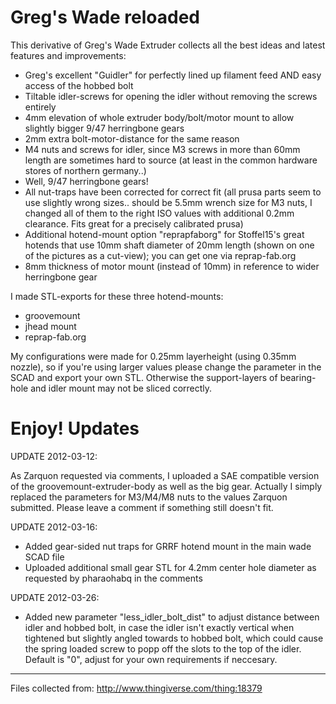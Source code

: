 Greg's Wade reloaded
==================
This derivative of Greg's Wade Extruder collects all the best ideas and latest features and improvements:

* Greg's excellent "Guidler" for perfectly lined up filament feed AND easy access of the hobbed bolt
* Tiltable idler-screws for opening the idler without removing the screws entirely
* 4mm elevation of whole extruder body/bolt/motor mount to allow slightly bigger 9/47 herringbone gears
* 2mm extra bolt-motor-distance for the same reason
* M4 nuts and screws for idler, since M3 screws in more than 60mm length are sometimes hard to source (at least in the common hardware stores of northern germany..)
* Well, 9/47 herringbone gears!
* All nut-traps have been corrected for correct fit (all prusa parts seem to use slightly wrong sizes.. should be 5.5mm wrench size for M3 nuts, I changed all of them to the right ISO values with additional 0.2mm clearance. Fits great for a precisely calibrated prusa)
* Additional hotend-mount option "reprapfaborg" for Stoffel15's great hotends that use 10mm shaft diameter of 20mm length (shown on one of the pictures as a cut-view); you can get one via reprap-fab.org
* 8mm thickness of motor mount (instead of 10mm) in reference to wider herringbone gear

I made STL-exports for these three hotend-mounts:
* groovemount
* jhead mount
* reprap-fab.org

My configurations were made for 0.25mm layerheight (using 0.35mm nozzle), so if you're using larger values please change the parameter in the SCAD and export your own STL. Otherwise the support-layers of bearing-hole and idler mount may not be sliced correctly.

Enjoy!
Updates
==================
UPDATE 2012-03-12:

As Zarquon requested via comments, I uploaded a SAE compatible version of the groovemount-extruder-body as well as the big gear. Actually I simply replaced the parameters for M3/M4/M8 nuts to the values Zarquon submitted. Please leave a comment if something still doesn't fit.

UPDATE 2012-03-16:

* Added gear-sided nut traps for GRRF hotend mount in the main wade SCAD file
* Uploaded additional small gear STL for 4.2mm center hole diameter as requested by pharaohabq in the comments

UPDATE 2012-03-26:

* Added new parameter "less_idler_bolt_dist" to adjust distance between idler and hobbed bolt, in case the idler isn't exactly vertical when tightened but slightly angled towards to hobbed bolt, which could cause the spring loaded screw to popp off the slots to the top of the idler. Default is "0", adjust for your own requirements if neccesary.

------

Files collected from: http://www.thingiverse.com/thing:18379
